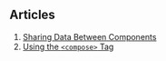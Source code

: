 ## Articles

1. [Sharing Data Between Components](articles/sharing-data-between-components)
1. [Using the `<compose>` Tag](articles/compose-tag)
